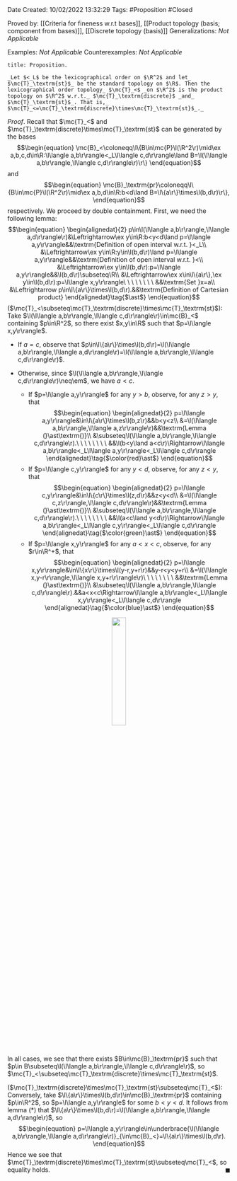 <br />
<br />

Date Created: 10/02/2022 13:32:29
Tags: #Proposition #Closed 

Proved by: [[Criteria for fineness w.r.t bases]], [[Product topology (basis; component from bases)]], [[Discrete topology (basis)]]
Generalizations: _Not Applicable_

Examples: _Not Applicable_
Counterexamples: _Not Applicable_

``` ad-Proposition
title: Proposition.

_Let $<_L$ be the lexicographical order on $\R^2$ and let_ $\mc{T}_\textrm{st}$_ be the standard topology on $\R$. Then the lexicographical order topology_ $\mc{T}_<$ _on $\R^2$ is the product topology on $\R^2$ w.r.t._ $\mc{T}_\textrm{discrete}$ _and_ $\mc{T}_\textrm{st}$_. That is,_ $\mc{T}_<=\mc{T}_\textrm{discrete}\times\mc{T}_\textrm{st}$_._

```

_Proof_. Recall that $\mc{T}_<$ and $\mc{T}_\textrm{discrete}\times\mc{T}_\textrm{st}$ can be generated by the bases
$$\begin{equation}
    \mc{B}_<\coloneqq\l\{B\in\mc{P}\l(\R^2\r)\mid\ex a,b,c,d\in\R:\l\langle a,b\r\rangle<_L\l\langle c,d\r\rangle\land B=\l(\l\langle a,b\r\rangle,\l\langle c,d\r\rangle\r)\r\}
\end{equation}$$
and
$$\begin{equation}
    \mc{B}_\textrm{pr}\coloneqq\l\{B\in\mc{P}\l(\R^2\r)\mid\ex a,b,d\in\R:b<d\land B=\l\{a\r\}\times\l(b,d\r)\r\},
\end{equation}$$
respectively. We proceed by double containment. First, we need the following lemma:
$$\begin{equation}
    \begin{alignedat}{2}
        p\in\l(\l\langle a,b\r\rangle,\l\langle a,d\r\rangle\r)&\Leftrightarrow\ex y\in\R:b<y<d\land p=\l\langle a,y\r\rangle&&\textrm{Definition of open interval w.r.t. }<_L\\
        &\Leftrightarrow\ex y\in\R:y\in\l(b,d\r)\land p=\l\langle a,y\r\rangle&&\textrm{Definition of open interval w.r.t. }<\\
        &\Leftrightarrow\ex y\in\l(b,d\r):p=\l\langle a,y\r\rangle&&\l(b,d\r)\subseteq\R\\
        &\Leftrightarrow\ex x\in\l\{a\r\},\ex y\in\l(b,d\r):p=\l\langle x,y\r\rangle\ \ \ \ \ \ \ \ &&\textrm{Set }x=a\\
        &\Leftrightarrow p\in\l\{a\r\}\times\l(b,d\r).&&\textrm{Definition of Cartesian product}
    \end{alignedat}\tag{$\ast$}
\end{equation}$$
($\mc{T}_<\subseteq\mc{T}_\textrm{discrete}\times\mc{T}_\textrm{st}$): Take $\l(\l\langle a,b\r\rangle,\l\langle c,d\r\rangle\r)\in\mc{B}_<$ containing $p\in\R^2$, so there exist $x,y\in\R$ such that $p=\l\langle x,y\r\rangle$. 
* If $a=c$, observe that $p\in\l\{a\r\}\times\l(b,d\r)=\l(\l\langle a,b\r\rangle,\l\langle a,d\r\rangle\r)=\l(\l\langle a,b\r\rangle,\l\langle c,d\r\rangle\r)$.

* Otherwise, since $\l(\l\langle a,b\r\rangle,\l\langle c,d\r\rangle\r)\neq\em$, we have $a<c$.
    * If $p=\l\langle a,y\r\rangle$ for any $y>b$, observe, for any $z>y$, that$$\begin{equation}
      \begin{alignedat}{2}
        p=\l\langle a,y\r\rangle&\in\l\{a\r\}\times\l(b,z\r)&&b<y<z\\
        &=\l(\l\langle a,b\r\rangle,\l\langle a,z\r\rangle\r)&&\textrm{Lemma (}\ast\textrm{)}\\
        &\subseteq\l(\l\langle a,b\r\rangle,\l\langle c,d\r\rangle\r).\ \ \ \ \ \ \ \ &&\l(b<y\land a<c\r)\Rightarrow\l\langle a,b\r\rangle<_L\l\langle a,y\r\rangle<_L\l\langle c,d\r\rangle
      \end{alignedat}\tag{$\color{red}\ast$}
      \end{equation}$$
    * If $p=\l\langle c,y\r\rangle$ for any $y<d$, observe, for any $z<y$, that$$\begin{equation}
      \begin{alignedat}{2}
        p=\l\langle c,y\r\rangle&\in\l\{c\r\}\times\l(z,d\r)&&z<y<d\\
        &=\l(\l\langle c,z\r\rangle,\l\langle c,d\r\rangle\r)&&\textrm{Lemma (}\ast\textrm{)}\\
        &\subseteq\l(\l\langle a,b\r\rangle,\l\langle c,d\r\rangle\r).\ \ \ \ \ \ \ \ &&\l(a<c\land y<d\r)\Rightarrow\l\langle a,b\r\rangle<_L\l\langle c,y\r\rangle<_L\l\langle c,d\r\rangle
      \end{alignedat}\tag{$\color{green}\ast$}
      \end{equation}$$
    * If $p=\l\langle x,y\r\rangle$ for any $a<x<c$, observe, for any $r\in\R^+$, that$$\begin{equation}
      \begin{alignedat}{2}
        p=\l\langle x,y\r\rangle&\in\l\{x\r\}\times\l(y-r,y+r\r)&&y-r<y<y+r\\
        &=\l(\l\langle x,y-r\r\rangle,\l\langle x,y+r\r\rangle\r)\ \ \ \ \ \ \ \ &&\textrm{Lemma (}\ast\textrm{)}\\
        &\subseteq\l(\l\langle a,b\r\rangle,\l\langle c,d\r\rangle\r).&&a<x<c\Rightarrow\l\langle a,b\r\rangle<_L\l\langle x,y\r\rangle<_L\l\langle c,d\r\rangle
      \end{alignedat}\tag{$\color{blue}\ast$}
      \end{equation}$$  

<center><img src="https://raw.githubusercontent.com/zhaoshenzhai/MathWiki/master/Images/10-02-2022_154054/image.svg", width=25%></center>

In all cases, we see that there exists $B\in\mc{B}_\textrm{pr}$ such that $p\in B\subseteq\l(\l\langle a,b\r\rangle,\l\langle c,d\r\rangle\r)$, so $\mc{T}_<\subseteq\mc{T}_\textrm{discrete}\times\mc{T}_\textrm{st}$.

($\mc{T}_\textrm{discrete}\times\mc{T}_\textrm{st}\subseteq\mc{T}_<$): Conversely, take $\l\{a\r\}\times\l(b,d\r)\in\mc{B}_\textrm{pr}$ containing $p\in\R^2$, so $p=\l\langle a,y\r\rangle$ for some $b<y<d$. It follows from lemma ($\ast$) that $\l\{a\r\}\times\l(b,d\r)=\l(\l\langle a,b\r\rangle,\l\langle a,d\r\rangle\r)$, so
$$\begin{equation}
    p=\l\langle a,y\r\rangle\in\underbrace{\l(\l\langle a,b\r\rangle,\l\langle a,d\r\rangle\r)}_{\in\mc{B}_<}=\l\{a\r\}\times\l(b,d\r).
\end{equation}$$
Hence we see that $\mc{T}_\textrm{discrete}\times\mc{T}_\textrm{st}\subseteq\mc{T}_<$, so equality holds.<span style="float:right;">$\blacksquare$</span>
